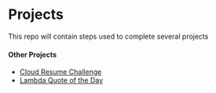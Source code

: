 # Projects

This repo will contain steps used to complete several projects

#### Other Projects

- [Cloud Resume Challenge](https://github.com/theaji/cloud-resume)
- [Lambda Quote of the Day](https://github.com/theaji/qotd)

